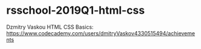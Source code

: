 # rsschool-2019Q1-html-css
Dzmitry Vaskou
HTML CSS Basics: https://www.codecademy.com/users/dmitryVaskov4330515494/achievements
